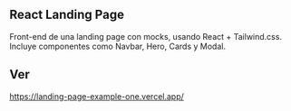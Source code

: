## React Landing Page
Front-end de una landing page con mocks, usando React + Tailwind.css.
Incluye componentes como Navbar, Hero, Cards y Modal.

## Ver 

https://landing-page-example-one.vercel.app/
